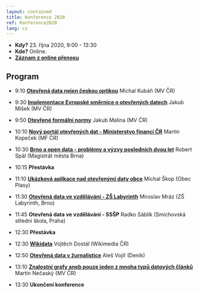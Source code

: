 ```yaml
---
layout: contained
title: Konference 2020
ref: Konference2020
lang: cs
---
```


- **Kdy?** 23. října 2020, 9:00 - 13:30
- **Kde?** Online.
- **[Záznam z online přenosu](https://youtu.be/7mDIVKsNN9I)**

## Program

* 9:10 [**Otevřená data nejen českou optikou**](../../přílohy/konference/2020/Kubáň.pdf) Michal Kubáň (MV ČR)
* 9:30 [**Implementace Evropské směrnice o otevřených datech**](../../přílohy/konference/2020/Míšek.pdf) Jakub Míšek (MV ČR)
* 9:50 [**Otevřené formální normy**](../../přílohy/konference/2020/Malina.pdf) Jakub Malina (MV ČR)
* 10:10 [**Nový portál otevřených dat - Ministerstvo financí ČR**](../../přílohy/konference/2020/Kopeček.pdf) Martin Kopeček (MF ČR)
* 10:30 [**Brno a open data - problémy a výzvy posledních dvou let**](../../přílohy/konference/2020/Spál.pdf) Robert Spál (Magistrát města Brna)

* 10:15 **Přestávka**

* 11:10 [**Ukázková aplikace nad otevřenými daty obce**](../../přílohy/konference/2020/Škop.pdf) Michal Škop (Obec Plasy)
* 11:30 [**Otevřená data ve vzdělávání - ZŠ Labyrinth**](../../přílohy/konference/2020/Mráz.pdf) Miroslav Mráz (ZŠ Labyrinth, Brno)
* 11:45 **Otevřená data ve vzdělávání - SSŠP** Radko Sáblík (Smíchovská střední škola, Praha)

* 12:30 **Přestávka**  

* 12:30 [**Wikidata**](../../přílohy/konference/2020/Dostál.pdf) Vojtěch Dostál (Wikimedia ČR)
* 12:50 [**Otevřená data v žurnalistice**](../../přílohy/konference/2020/Vojíř.pdf) Aleš Vojíř (Deník)
* 13:10 [**Znalostní grafy aneb pouze jeden z mnoha typů datových článků**](../../přílohy/konference/2020/Nečaský.pdf) Martin Nečaský (MV ČR)
  
* 13:30 **Ukončení konference**
  
